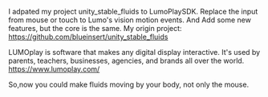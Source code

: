 I adpated my project unity_stable_fluids to LumoPlaySDK.
Replace the input from mouse or touch to Lumo's vision motion events.
And Add some new features, but the core is the same.
My origin project: https://github.com/blueinsert/unity_stable_fluids

LUMOplay is software that makes any digital display interactive. It's used by parents, teachers, businesses, agencies, and brands all over the world.
https://www.lumoplay.com/

So,now you could make fluids moving by your body, not only the mouse.
